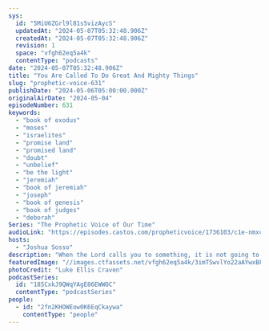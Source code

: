 ```yaml
---
sys:
  id: "5MiU6ZGrl9l81s5vizAycS"
  updatedAt: "2024-05-07T05:32:48.906Z"
  createdAt: "2024-05-07T05:32:48.906Z"
  revision: 1
  space: "vfgh62eq5a4k"
  contentType: "podcasts"
date: "2024-05-07T05:32:48.906Z"
title: "You Are Called To Do Great And Mighty Things"
slug: "prophetic-voice-631"
publishDate: "2024-05-06T05:00:00.000Z"
originalAirDate: "2024-05-04"
episodeNumber: 631
keywords:
  - "book of exodus"
  - "moses"
  - "israelites"
  - "promise land"
  - "promised land"
  - "doubt"
  - "unbelief"
  - "be the light"
  - "jeremiah"
  - "book of jeremiah"
  - "joseph"
  - "book of genesis"
  - "book of judges"
  - "deborah"
Series: "The Prophetic Voice of Our Time"
audioLink: "https://episodes.castos.com/propheticvoice/1736103/c1e-nmxc55x9guopdpr-k5mpox39ix19-kcx9v4.mp3?_gl=1*1gnb8xw*_gcl_au*MTc3ODk1Mzc0Mi4xNzEwNzc3NjI3"
hosts:
  - "Joshua Sosso"
description: "When the Lord calls you to something, it is not going to look easy from the outside, because it will be something greater than what you can do on our own. You must hold fast to the things God has spoken over your life; do not let anyone or anything talk you out of it or plant seeds of doubt. When we step out in faith or unbelief it impacts more than just us, so let us have a positive impact."
featuredImage: "//images.ctfassets.net/vfgh62eq5a4k/3imTSwvlYo22aAYwxBFMl5/af89d435717a04dd5e8d09799052442c/luke-ellis-craven-knk0vDW0GME-unsplash__1_.jpg"
photoCredit: "Luke Ellis Craven"
podcastSeries:
  id: "185CxkJ9QWqYAgE86EWWOC"
  contentType: "podcastSeries"
people:
  - id: "2fn2KHOWEow0K6EqCkaywa"
    contentType: "people"
---
```

